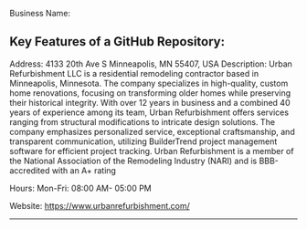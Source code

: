 Business Name:
<h2>Key Features of a GitHub Repository:</h2>
Address:
4133 20th Ave S
Minneapolis, MN 55407, USA
Description:
Urban Refurbishment LLC is a residential remodeling contractor based in Minneapolis, Minnesota. The company specializes in high-quality, custom home renovations, focusing on transforming older homes while preserving their historical integrity. With over 12 years in business and a combined 40 years of experience among its team, Urban Refurbishment offers services ranging from structural modifications to intricate design solutions. The company emphasizes personalized service, exceptional craftsmanship, and transparent communication, utilizing BuilderTrend project management software for efficient project tracking. Urban Refurbishment is a member of the National Association of the Remodeling Industry (NARI) and is BBB-accredited with an A+ rating

Hours:
Mon-Fri: 08:00 AM- 05:00 PM
	
Website:
https://www.urbanrefurbishment.com/ 
****
